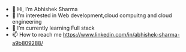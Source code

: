 - 👋 Hi, I’m Abhishek Sharma
- 👀 I’m interested in Web development,cloud compuitng and cloud engineering
- 🌱 I’m currently learning Full stack
- 📫 How to reach me https://www.linkedin.com/in/abhishek-sharma-a9b809288/


<!---
AbhiSharma200/AbhiSharma200 is a ✨ special ✨ repository because its `README.md` (this file) appears on your GitHub profile.
You can click the Preview link to take a look at your changes.
--->
